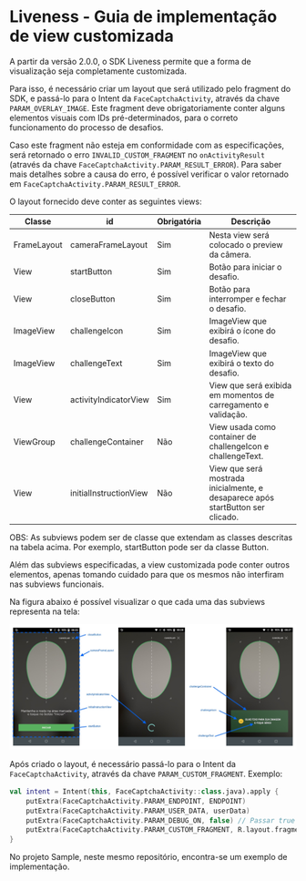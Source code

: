 # Liveness - Guia de implementação de view customizada

A partir da versão 2.0.0, o SDK Liveness permite que a forma de visualização seja completamente customizada.

Para isso, é necessário criar um layout que será utilizado pelo fragment do SDK, e passá-lo para o Intent da `FaceCaptchaActivity`, através da chave `PARAM_OVERLAY_IMAGE`. Este fragment deve obrigatoriamente conter alguns elementos visuais com IDs pré-determinados, para o correto funcionamento do processo de desafios.

Caso este fragment não esteja em conformidade com as especificações, será retornado o erro `INVALID_CUSTOM_FRAGMENT` no `onActivityResult` (através da chave `FaceCaptchaActivity.PARAM_RESULT_ERROR`). Para saber mais detalhes sobre a causa do erro, é possível verificar o valor retornado em `FaceCaptchaActivity.PARAM_RESULT_ERROR`.

O layout fornecido deve conter as seguintes views:

|Classe|id|Obrigatória|Descrição|
|------|--|-----------|---------|
|FrameLayout|cameraFrameLayout|Sim|Nesta view será colocado o preview da câmera.|
|View|startButton|Sim|Botão para iniciar o desafio.|
|View|closeButton|Sim|Botão para interromper e fechar o desafio.|
|ImageView|challengeIcon|Sim|ImageView que exibirá o ícone do desafio.|
|ImageView|challengeText|Sim|ImageView que exibirá o texto do desafio.|
|View|activityIndicatorView|Sim|View que será exibida em momentos de carregamento e validação.|
|ViewGroup|challengeContainer|Não|View usada como container de challengeIcon e challengeText.|
|View|initialInstructionView|Não|View que será mostrada inicialmente, e desaparece após startButton ser clicado.|

OBS: As subviews podem ser de classe que extendam as classes descritas na tabela acima. Por exemplo, startButton pode ser da classe Button.

Além das subviews especificadas, a view customizada pode conter outros elementos, apenas tomando cuidado para que os mesmos não interfiram nas subviews funcionais.

Na figura abaixo é possível visualizar o que cada uma das subviews representa na tela:

![Componentes da view customizada](Images/custom_view_components.jpg)

Após criado o layout, é necessário passá-lo para o Intent da `FaceCaptchaActivity`, através da chave `PARAM_CUSTOM_FRAGMENT`. Exemplo:

```kotlin
val intent = Intent(this, FaceCaptchaActivity::class.java).apply {
    putExtra(FaceCaptchaActivity.PARAM_ENDPOINT, ENDPOINT)
    putExtra(FaceCaptchaActivity.PARAM_USER_DATA, userData)
    putExtra(FaceCaptchaActivity.PARAM_DEBUG_ON, false) // Passar true para mostrar logs na tela
    putExtra(FaceCaptchaActivity.PARAM_CUSTOM_FRAGMENT, R.layout.fragment_custom)
}
```

No projeto Sample, neste mesmo repositório, encontra-se um exemplo de implementação.
